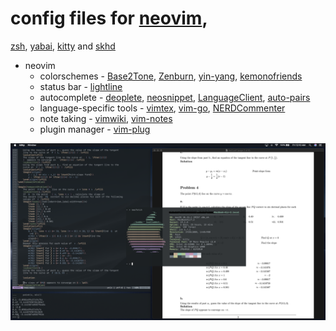 # config files for [neovim](http://neovim.io),
[zsh](http://zsh.sourceforge.net),
[yabai](https://github.com/koekeishiya/yabai),
[kitty](https://github.com/kovidgoyal/kitty) and
[skhd](https://github.com/koekeishiya/skhd)

* neovim
  * colorschemes - [Base2Tone](https://github.com/atelierbram/Base2Tone-vim),
	[Zenburn](https://github.com/jnurmine/Zenburn),
	[yin-yang](https://github.com/pgdouyon/vim-yin-yang),
	[kemonofriends](https://github.com/machakann/vim-colorscheme-kemonofriends)
  * status bar - [lightline](https://github.com/itchyny/lightline.vim)
  * autocomplete - [deoplete](https://github.com/Shougo/deoplete.nvim),
	[neosnippet](https://github.com/Shougo/neosnippet.vim),
	[LanguageClient](https://github.com/autozimu/LanguageClient-neovim),
	[auto-pairs](https://github.com/jiangmiao/auto-pairs)
  * language-specific tools - [vimtex](https://github.com/lervag/vimtex),
	[vim-go](https://github.com/fatih/vim-go),
	[NERDCommenter](https://github.com/scrooloose/nerdcommenter)
  * note taking - [vimwiki](https://github.com/vimwiki/vimwiki), [vim-notes](https://github.com/xolox/vim-notes)
  * plugin manager - [vim-plug](https://github.com/junegunn/vim-plug)

![screenshot](/screens/screentex.png)
